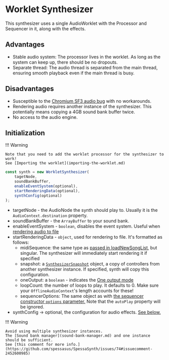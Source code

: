 # Worklet Synthesizer

This synthesizer uses a single AudioWorklet with the Processor and Sequencer in it, along with the effects.

## Advantages

- Stable audio system: The processor lives in the worklet. As long as the system can keep up, there should be no dropouts.
- Separate thread: The audio thread is separated from the main thread, ensuring smooth playback even if the main thread is busy.

## Disadvantages

- Susceptible to the [Chromium SF3 audio bug](https://github.com/spessasus/spessasynth_lib/issues/8) with no workarounds.
- Rendering audio requires another instance of the synthesizer. This potentially means copying a 4GB sound bank buffer twice.
- No access to the audio engine.

## Initialization

!!! Warning

    Note that you need to add the worklet processor for the synthesizer to work!
    See [Importing the worklet](importing-the-worklet.md)

```js
const synth = new WorkletSynthesizer(
    tagetNode,
    soundBankBuffer,
    enableEventSystem(optional),
    startRenderingData(optional),
    synthConfig(optional)
);
```

- targetNode - the AudioNode the synth should play to. Usually it is the `AudioContext.destination` property.
- soundBankBuffer - the `ArrayBuffer` to your sound bank.
- enableEventSystem - `boolean`, disables the event system.
Useful
  when [rendering audio to file](../getting-started/render-audio-example.md)
- startRenderingData - `object`, used for rendering to file. It's formatted as follows:
  - midiSequence: the same type as [passed in loadNewSongList](../sequencer/index.md#loadnewsonglist), but singular. The synthesizer will immediately start rendering it if specified
  - snapshot: a [`SynthesizerSnapshot`](basic-synthesizer.md#getsynthesizersnapshot) object, a copy of controllers from another synthesizer
    instance.
    If specified, synth will copy this configuration.
  - oneOutput: a `boolean` - indicates the [One output mode](basic-synthesizer.md#one-output-mode)
  - loopCount: the number of loops to play.
  It defaults to 0.
  Make sure your `OfflineAudioContext`'s length accounts for
    these!
  - sequencerOptions: The same object as with [the sequencer constructor `options` parameter.](../sequencer/index.md#initialization)
  Note that the `autoPlay` property will be ignored.
- synthConfig → optional, the configuration for audio effects. [See below.](basic-synthesizer.md#synthesizer-configuration)

!!! Warning

    Avoid using multiple synthesizer instances.
    The [Sound bank manager](sound-bank-manager.md) and one instance should be sufficient.
    See [this comment for more info.](https://github.com/spessasus/SpessaSynth/issues/74#issuecomment-2452600985)